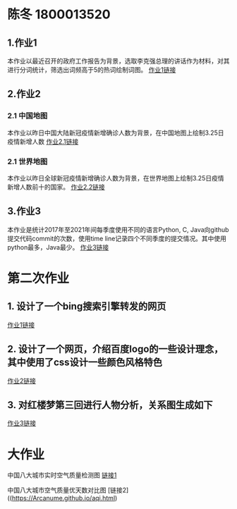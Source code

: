 

# 陈冬 1800013520
## 1.作业1
本作业以最近召开的政府工作报告为背景，选取李克强总理的讲话作为材料，对其进行分词统计，筛选出词频高于5的热词绘制词图。
[作业1链接](https://Arcanume.github.io/hotword22.html)


## 2.作业2

### 2.1 中国地图
本作业以昨日中国大陆新冠疫情新增确诊人数为背景，在中国地图上绘制3.25日疫情新增人数
[作业2.1链接](https://Arcanume.github.io/map_china.html)


### 2.1 世界地图
本作业以昨日全球新冠疫情新增确诊人数为背景，在世界地图上绘制3.25日疫情新增人数前十的国家。
[作业2.2链接](https://Arcanume.github.io/map_world.html)


## 3.作业3
本作业是统计2017年至2021年间每季度使用不同的语言Python, C, Java向github提交代码commit的次数，使用time line记录四个不同季度的提交情况。其中使用python最多，Java最少。
[作业3链接](https://Arcanume.github.io/timeline_bar.html)


# 第二次作业
## 1. 设计了一个bing搜索引擎转发的网页
[作业1链接](https://Arcanume.github.io/first.html)

## 2. 设计了一个网页，介绍百度logo的一些设计理念，其中使用了css设计一些颜色风格特色
[作业2链接](https://Arcanume.github.io/second.html)

## 3. 对红楼梦第三回进行人物分析，关系图生成如下
[作业3链接](https://Arcanume.github.io/redrelation.html)


# 大作业
中国八大城市实时空气质量检测图
[链接1](https://Arcanume.github.io/timeline_bar.html)

中国八大城市空气质量优天数对比图
[链接2]((https://Arcanume.github.io/aqi.html)
